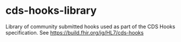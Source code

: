 # cds-hooks-library
Library of community submitted hooks used as part of the CDS Hooks specification. See https://build.fhir.org/ig/HL7/cds-hooks
